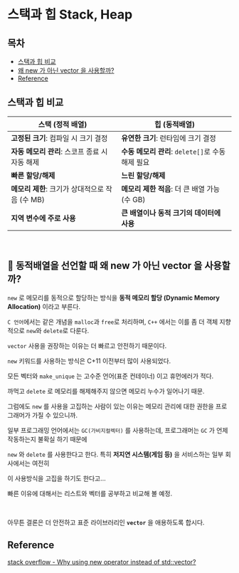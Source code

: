 # 스택과 힙 Stack, Heap

## 목차
* [스택과 힙 비교](#스택과-힙-비교)
* [왜 new 가 아닌 vector 을 사용할까?](#-동적배열을-선언할-때-왜-new-가-아닌-vector-을-사용할까)
* [Reference](#reference)



## 스택과 힙 비교

|스택 (정적 배열)|힙 (동적배열)|
|-------------------------------------|----------------------------------|
| **고정된 크기**: 컴파일 시 크기 결정 | **유연한 크기**: 런타임에 크기 결정 |
| **자동 메모리 관리**: 스코프 종료 시 자동 해제 | **수동 메모리 관리**: `delete[]`로 수동 해제 필요 |
| **빠른 할당/해제**| **느린 할당/해제** |
| **메모리 제한**: 크기가 상대적으로 작음 (수 MB) | **메모리 제한 적음**: 더 큰 배열 가능 (수 GB) |
| **지역 변수에 주로 사용**| **큰 배열이나 동적 크기의 데이터에 사용** |


</br>

## 🤔 동적배열을 선언할 때 왜 new 가 아닌 vector 을 사용할까?

`new` 로 메모리를 동적으로 할당하는 방식을 **동적 메모리 할당 (Dynamic Memory Allocation)** 이라고 부른다.

`C 언어`에서는 같은 개념을 `malloc`과 `free`로 처리하며, `C++` 에서는 이를 좀 더 객체 지향적으로 `new`와 `delete`로 다룬다.

`vector` 사용을 권장하는 이유는 더 빠르고 안전하기 때문이다.

`new` 키워드를 사용하는 방식은 C+11 이전부터 많이 사용되었다.

모든 벡터와 `make_unique` 는 고수준 언어(표준 컨테이너) 이고 휴먼에러가 적다.

까먹고 `delete` 로 메모리를 해제해주지 않으면 메모리 누수가 일어나기 때문.

그럼에도 `new` 를 사용을 고집하는 사람이 있는 이유는 메모리 관리에 대한 권한을 프로그래머가 가질 수 있으니까.

일부 프로그래밍 언어에서는 `GC(가비지컬렉터)` 를 사용하는데, 프로그래머는 `GC` 가 언제 작동하는지 불확실 하기 때문에

`new` 와 `delete` 를 사용한다고 한다. 특히 **저지연 시스템(게임 등)** 을 서비스하는 일부 회사에서는 여전히

이 사용방식을 고집을 하기도 한다고...

빠른 이유에 대해서는 리스트와 벡터를 공부하고 비교해 볼 예정.

</br>

아무튼 결론은 더 안전하고 표준 라이브러리인 **`vector`** 을 애용하도록 합시다.

## Reference
[stack overflow - Why using new operator instead of std::vector?](https://stackoverflow.com/questions/39390445/why-using-new-operator-instead-of-stdvector)